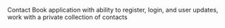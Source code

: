 Contact Book application with ability to register, login, and user updates, work with a private collection of contacts 
